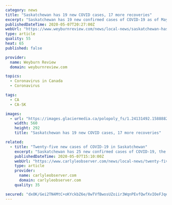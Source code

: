 ```yaml
---
category: news
title: "Saskatchewan has 19 new COVID cases, 17 more recoveries"
excerpt: "Saskatchewan has 19 new confirmed cases of COVID-19 as of May 7, bringing the provincial total to 531. Fifteen of the new cases are in the Far North with 12 of those being in the La Loche area, . . ."
publishedDateTime: 2020-05-07T20:27:00Z
webUrl: "https://www.weyburnreview.com/news/local-news/saskatchewan-has-19-new-covid-cases-17-more-recoveries-1.24131485"
type: article
quality: 55
heat: 65
published: false

provider:
  name: Weyburn Review
  domain: weyburnreview.com

topics:
  - Coronavirus in Canada
  - Coronavirus

tags:
  - CA
  - CA-SK

images:
  - url: "https://images.glaciermedia.ca/polopoly_fs/1.24131492.1588882814!/fileImage/httpImage/image.jpg_gen/derivatives/facebookogimage_560_292/cmo.jpg"
    width: 560
    height: 292
    title: "Saskatchewan has 19 new COVID cases, 17 more recoveries"

related:
  - title: "Twenty-five new cases of COVID-19 in Saskatchewan"
    excerpt: "Saskatchewan has 25 new confirmed cases of COVID-19, the Ministry of Health said Wednesday afternoon, bringing the provincial total to 512. Twenty-four of the new cases are in the far north, with. . ."
    publishedDateTime: 2020-05-07T15:10:00Z
    webUrl: "https://www.carlyleobserver.com/news/local-news/twenty-five-new-cases-of-covid-19-in-saskatchewan-1.24130849"
    type: article
    provider:
      name: carlyleobserver.com
      domain: carlyleobserver.com
    quality: 35

secured: "dxOK/Gei2TN4MtC+oKYckbZ6e/0wTVfBwosUZoiir3WqnPEvfQwfXvIOeFJqeAovEopw69h7gvC3QlXTPsg3pk+BW5dufDeCRnIOyJOIwjOIhGK993d+ziO7vcNCOD/4Icq6ioKRPftKYV1OO6wtGZtuiGJaWgYJWKHT19t7qktlbsccZgh0Vs29+hy+nqxQfo4oToDw+eSjBcANWKWQd5NgK4IGm7WyL0Q5+3eUFpkq8o/ayfqluDDfqtvZAj3TM4ZEeyI0QvXxFUSKJYzjNWkCSQG6yLy62Otl/QJtQiy63+vE+dRDhrHUtfsLiMlxmo+iNVJirXzV8ebPC/EDr2ekToYf2Pd3Xl+C5LV4Qo9j9FSpqUFBdLSmDN1NwL52/OPvcZCPY0vYGnAud2jrPS5ez+w8VTqn6m94BM95Z9lCBwFO2SfSl6OKwx5uauUurScjd4p4yx3ubIGcKEMeA7kcyx4isvWIGz7Jr8lameA=;pp8vOTsgXIa2PblgrY2CMw=="
---
```


